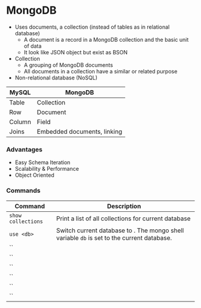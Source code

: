 # MongoDB

- Uses documents, a collection (instead of tables as in relational database)
    - A document is a record in a MongoDB collection and the basic unit of data
    - It look like JSON object but exist as BSON
- Collection
    - A grouping of MongoDB documents
    - All documents in a collection have a similar or related purpose
- Non-relational database (NoSQL)

MySQL | MongoDB
--- | ---
Table | Collection
Row | Document
Column | Field
Joins | Embedded documents, linking

### Advantages

- Easy Schema Iteration
- Scalability & Performance
- Object Oriented


### Commands

Command | Description
--- | ---
`show collections` | Print a list of all collections for current database
`use <db>` | Switch current database to <db>. The mongo shell variable `db` is set to the current database.
`` |
`` |
`` |
`` |
`` |
`` |
